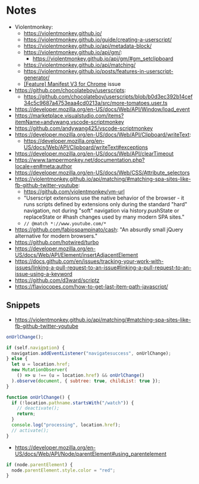 # Notes

- Violentmonkey:
  - https://violentmonkey.github.io/
  - https://violentmonkey.github.io/guide/creating-a-userscript/
  - https://violentmonkey.github.io/api/metadata-block/
  - https://violentmonkey.github.io/api/gm/:
    - https://violentmonkey.github.io/api/gm/#gm_setclipboard
  - https://violentmonkey.github.io/api/matching/
  - https://violentmonkey.github.io/posts/features-in-userscript-generator/
  - [[Feature] Manifest V3 for Chrome](https://github.com/violentmonkey/violentmonkey/issues/1934) issue
- https://github.com/chocolateboy/userscripts:
  - https://github.com/chocolateboy/userscripts/blob/b0d3ec392b14cef34c5c9687a4753eaa4cd0213a/src/more-tomatoes.user.ts
- https://developer.mozilla.org/en-US/docs/Web/API/Window/load_event
- https://marketplace.visualstudio.com/items?itemName=andywang.vscode-scriptmonkey
- https://github.com/andywang425/vscode-scriptmonkey
- https://developer.mozilla.org/en-US/docs/Web/API/Clipboard/writeText:
  - https://developer.mozilla.org/en-US/docs/Web/API/Clipboard/writeText#exceptions
- https://developer.mozilla.org/en-US/docs/Web/API/clearTimeout
- https://www.tampermonkey.net/documentation.php?locale=en#meta:author
- https://developer.mozilla.org/en-US/docs/Web/CSS/Attribute_selectors
- https://violentmonkey.github.io/api/matching/#matching-spa-sites-like-fb-github-twitter-youtube:
  - https://github.com/violentmonkey/vm-url
  - "Userscript extensions use the native behavior of the browser - it runs scripts defined by extensions only during the standard "hard" navigation, not during "soft" navigation via history.pushState or replaceState or #hash changes used by many modern SPA sites."
  - `// @match *://www.youtube.com/*`
- https://github.com/fabiospampinato/cash: "An absurdly small jQuery alternative for modern browsers."
- https://github.com/hotwired/turbo
- https://developer.mozilla.org/en-US/docs/Web/API/Element/insertAdjacentElement
- https://docs.github.com/en/issues/tracking-your-work-with-issues/linking-a-pull-request-to-an-issue#linking-a-pull-request-to-an-issue-using-a-keyword
- https://github.com/d3ward/scriptz
- https://flaviocopes.com/how-to-get-last-item-path-javascript/

## Snippets

- https://violentmonkey.github.io/api/matching/#matching-spa-sites-like-fb-github-twitter-youtube

```js
onUrlChange();

if (self.navigation) {
  navigation.addEventListener("navigatesuccess", onUrlChange);
} else {
  let u = location.href;
  new MutationObserver(
    () => u !== (u = location.href) && onUrlChange()
  ).observe(document, { subtree: true, childList: true });
}

function onUrlChange() {
  if (!location.pathname.startsWith("/watch")) {
    // deactivate();
    return;
  }
  console.log("processing", location.href);
  // activate();
}
```

- https://developer.mozilla.org/en-US/docs/Web/API/Node/parentElement#using_parentelement

```js
if (node.parentElement) {
  node.parentElement.style.color = "red";
}
```
